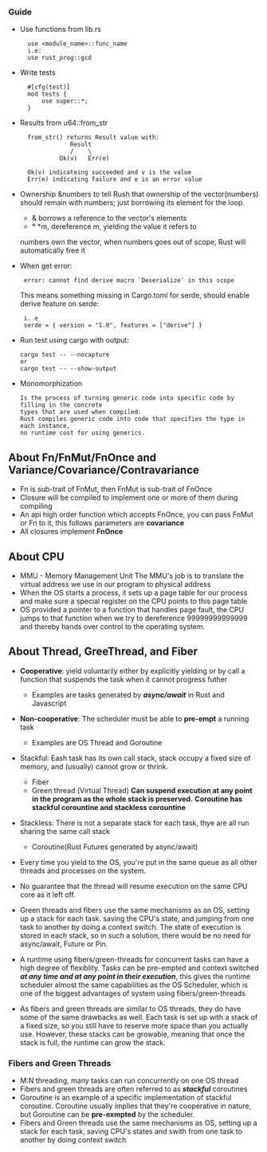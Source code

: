 ### Guide
- Use functions from lib.rs
        
        use <module_name>::func_name
        i.e:
        use rust_prog::gcd
 
- Write tests
        
        #[cfg(test)]
        mod tests {
            use super::*;
        }

- Results from u64::from_str
        
        from_str() returns Result value with:
                    Result
                    /    \
                 Ok(v)   Err(e)

        Ok(v) indicateing succeeded and v is the value
        Err(e) indicating failure and e is an error value
- Ownership
  &numbers to tell Rush that ownership of the vector(numbers) should remain
  with numbers; just borrowing its element for the loop.
  - &   borrows a reference to the vector's elements
  - \*   *m, dereference m, yielding the value it refers to

  numbers own the vector, when numbers goes out of scope, Rust will automatically free it

- When get error:
  
       error: cannot find derive macro `Deserialize` in this scope

  This means something missing in Cargo.toml for serde, should enable derive feature on serde:

       i. e
       serde = { version = "1.0", features = ["derive"] }

- Run test using cargo with output:

      cargo test -- --nocapture
      or
      cargo test -- --show-output

- Monomorphization 
      
      Is the process of turning generic code into specific code by filling in the concrete
      types that are used when compiled.
      Rust compiles generic code into code that specifies the type in each instance,
      no runtime cost for using generics.


## About Fn/FnMut/FnOnce and Variance/Covariance/Contravariance

- Fn is sub-trait of FnMut, then FnMut is sub-trait of FnOnce
- Closure will be compiled to implement one or more of them during compiling
- An api high order function which accepts FnOnce, you can pass FnMut or Fn to it, 
  this follows parameters are **covariance**
- All closures implement **FnOnce**

## About CPU

- MMU - Memory Management Unit
        The MMU's job is to translate the virtual address we use in our program to physical address
- When the OS starts a process, it sets up a page table for our process and make sure a special register on the CPU points to this page table
- OS provided a pointer to a function that handles page fault, the CPU jumps to that function when we try to dereference 99999999999999 and thereby hands over control to the operating system.
  
## About Thread, GreeThread, and Fiber

- **Cooperative**: yield voluntarily either by explicitly yielding or by call a function that suspends the task when it cannot progress futher
  - Examples are tasks generated by ***async/await*** in Rust and Javascript
- **Non-cooperative**: The scheduler must be able to **pre-empt** a running task
  - Examples are OS Thread and Goroutine
- Stackful: Eash task has its own call stack, stack occupy a fixed size of memory, and (usually) cannot grow or thrink.
  - Fiber
  - Green thread (Virtual Thread)
  **Can suspend execution at any point in the program as the whole stack is preserved.**
**Coroutine has stackful corountine and stackless corountine**

- Stackless: There is not a separate stack for each task, thye are all run sharing the same call stack
  - Coroutine(Rust Futures generated by async/await)
- Every time you yield to the OS, you're put in the same queue as all other threads and processes on the system.
- No guarantee that the thread will resume execution on the same CPU core as it left off.
- Green threads and fibers use the same mechanisms as an OS, setting up a stack for each task. saving the CPU's state, and jumping from one task to another by doing a context switch. The state of execution is stored in each stack, so in such a solution, there would be no need for async/await, Future or Pin.
- A runtime using fibers/green-threads for concurrent tasks can have a high degree of flexiblity. Tasks can be pre-empted and context switched ***at any time and at any point in their execution***, this gives the runtime scheduler almost the same capabilities as the OS Scheduler, which is one of the biggest advantages of system using fibers/green-threads
- As fibers and green threads are similar to OS threads, they do have some of the same drawbacks as
well. Each task is set up with a stack of a fixed size, so you still have to reserve more space than you
actually use. However, these stacks can be growable, meaning that once the stack is full, the runtime
can grow the stack.
### Fibers and Green Threads
- M:N threading, many tasks can run concurrently on one OS thread
- Fibers and green threads are often referred to as ***stackful*** coroutines
- Goroutine is an example of a specific implementation of stackful coroutine. Coroutine usually implies that they're cooperative in nature, but Goroutine can be **pre-exmpted** by the scheduler.
- Fibers and Green threads use the same mechanisms as OS, setting up a stack for each task, saving CPU's states and swith from one task to another by doing context switch
